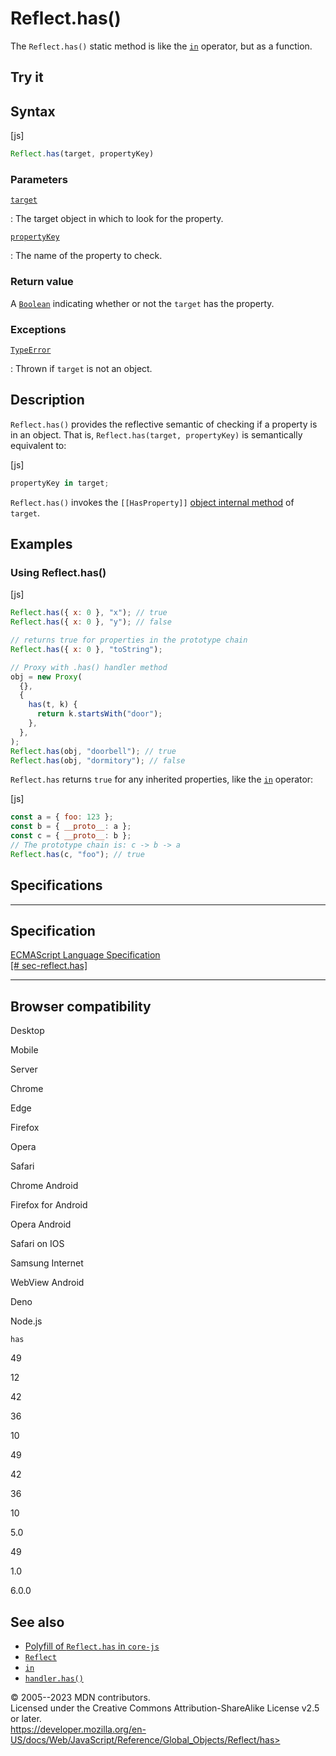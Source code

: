 Reflect.has()
=============

 
The `Reflect.has()` static method is like the [`in`](../../operators/in)
operator, but as a function.


 
Try it 
------

 



 
Syntax
------

 
 
 
[js]


```js
Reflect.has(target, propertyKey)
```




 
### Parameters

 

[`target`](#target)

:   The target object in which to look for the property.

[`propertyKey`](#propertykey)

:   The name of the property to check.



 
### Return value 

 
A [`Boolean`](../boolean) indicating whether or not the `target` has the
property.



 
### Exceptions

 

[`TypeError`](../typeerror)

:   Thrown if `target` is not an object.



 
Description
-----------

 
`Reflect.has()` provides the reflective semantic of checking if a
property is in an object. That is, `Reflect.has(target, propertyKey)` is
semantically equivalent to:

 
 
[js]


```js
propertyKey in target;
```


`Reflect.has()` invokes the `[[HasProperty]]` [object internal
method](../proxy#object_internal_methods) of `target`.



 
Examples
--------


 
### Using Reflect.has() 

 
 
 
[js]


```js
Reflect.has({ x: 0 }, "x"); // true
Reflect.has({ x: 0 }, "y"); // false

// returns true for properties in the prototype chain
Reflect.has({ x: 0 }, "toString");

// Proxy with .has() handler method
obj = new Proxy(
  {},
  {
    has(t, k) {
      return k.startsWith("door");
    },
  },
);
Reflect.has(obj, "doorbell"); // true
Reflect.has(obj, "dormitory"); // false
```


`Reflect.has` returns `true` for any inherited properties, like the
[`in`](../../operators/in) operator:

 
 
[js]


```js
const a = { foo: 123 };
const b = { __proto__: a };
const c = { __proto__: b };
// The prototype chain is: c -> b -> a
Reflect.has(c, "foo"); // true
```




Specifications
--------------

 
  ----------------------------------------------------------------------------------------------
  Specification
  ----------------------------------------------------------------------------------------------
  [ECMAScript Language Specification\
  [\#
  sec-reflect.has]](https://tc39.es/ecma262/multipage/reflection.html#sec-reflect.has)

  ----------------------------------------------------------------------------------------------


Browser compatibility 
---------------------

 


Desktop

Mobile

Server

Chrome

Edge

Firefox

Opera

Safari

Chrome Android

Firefox for Android

Opera Android

Safari on IOS

Samsung Internet

WebView Android

Deno

Node.js

`has`

49

12

42

36

10

49

42

36

10

5.0

49

1.0

6.0.0

 
See also 
--------

 
-   [Polyfill of `Reflect.has` in
    `core-js`](https://github.com/zloirock/core-js#ecmascript-reflect)
-   [`Reflect`](../reflect)
-   [`in`](../../operators/in)
-   [`handler.has()`](../proxy/proxy/has)



 
© 2005--2023 MDN contributors.\
Licensed under the Creative Commons Attribution-ShareAlike License v2.5
or later.\
https://developer.mozilla.org/en-US/docs/Web/JavaScript/Reference/Global_Objects/Reflect/has>

